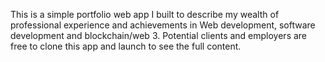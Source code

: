 This is a simple portfolio web app I built to describe my wealth of professional experience and achievements in Web development, software development and blockchain/web 3. 
Potential clients and employers are free to clone this app and launch to see the full content.
